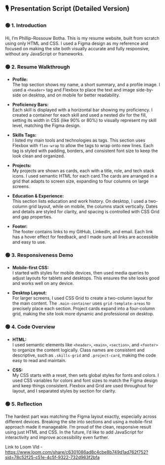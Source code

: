 ## 🎙️ Presentation Script (Detailed Version)

### 🟢 1. Introduction

Hi, I’m Phillip-Rossouw Botha. This is my resume website, built from scratch using only HTML and CSS. I used a Figma design as my reference and focused on making the site both visually accurate and fully responsive, without any JavaScript or frameworks.

### 🟢 2. Resume Walkthrough

- **Profile:**  
  The top section shows my name, a short summary, and a profile image. I used a `<header>` tag and Flexbox to place the text and image side-by-side on desktop, and on mobile for better readability.

- **Proficiency Bars:**  
  Each skill is displayed with a horizontal bar showing my proficiency. I created a container for each skill and used a nested div for the fill, setting its width in CSS (like 90% or 80%) to visually represent my skill level, matching the Figma design.

- **Skills Tags:**  
  I listed my main tools and technologies as tags. This section uses Flexbox with `flex-wrap` to allow the tags to wrap onto new lines. Each tag is styled with padding, borders, and consistent font size to keep the look clean and organized.

- **Projects:**  
  My projects are shown as cards, each with a title, role, and tech stack icons. I used semantic HTML for each card.The cards are arranged in a grid that adapts to screen size, expanding to four columns on large screens.

- **Education & Experience:**  
  This section lists  education and work history. On desktop, I used a two-column grid layout, while on mobile, the columns stack vertically. Dates and details are styled for clarity, and spacing is controlled with CSS Grid and gap properties.

- **Footer:**  
  The footer contains links to my GitHub, LinkedIn, and email. Each link has a hover effect for feedback, and I made sure all links are accessible and easy to use.

### 🟢 3. Responsiveness Demo

- **Mobile-first CSS:**  
  I started with styles for mobile devices, then used media queries to adjust layouts for tablets and desktops. This ensures the site looks good and works well on any device.

- **Desktop Layout:**  
  For larger screens, I used CSS Grid to create a two-column layout for the main content. The `.main-container` uses `grid-template-areas` to precisely place each section. Project cards expand into a four-column grid, making the site look more dynamic and professional on desktop.

### 🟢 4. Code Overview

- **HTML:**  
  I used semantic elements like `<header>`, `<main>`, `<section>`, and `<footer>` to organize the content logically. Class names are consistent and descriptive, such as `.skills-grid` and `.project-card`, making the code easy to read and maintain.

- **CSS:**  
  My CSS starts with a reset, then sets global styles for fonts and colors. I used CSS variables for colors and font sizes to match the Figma design and keep things consistent. Flexbox and Grid are used throughout for layout, and I separated styles by section for clarity.

### 🟢 5. Reflection

The hardest part was matching the Figma layout exactly, especially across different devices. Breaking the site into sections and using a mobile-first approach made it manageable. I’m proud of the clean, responsive result using just HTML and CSS. In the future, I’d like to add JavaScript for interactivity and improve accessibility even further.


Link to Loom VId - https://www.loom.com/share/c6301086ad8c4cbe8b749d1ad762f752?sid=78c52f25-c51e-4c5f-9322-732d963f2bfa

